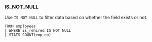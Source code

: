 <!--
This is generated by ESQL’s AbstractFunctionTestCase. Do no edit it. See ../README.md for how to regenerate it.
-->

### IS_NOT_NULL
Use `IS NOT NULL` to filter data based on whether the field exists or not.

```esql
FROM employees
| WHERE is_rehired IS NOT NULL
| STATS COUNT(emp_no)
```
